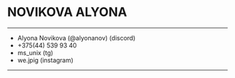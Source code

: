 # NOVIKOVA ALYONA
------------------
- Alyona Novikova (@alyonanov) (discord)
- +375(44) 539 93 40 
- ms_unix (tg)
- we.jpig (instagram)
------------------
